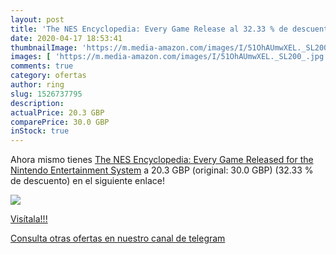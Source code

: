 ```yaml
---
layout: post
title: 'The NES Encyclopedia: Every Game Release al 32.33 % de descuento'
date: 2020-04-17 18:53:41
thumbnailImage: 'https://m.media-amazon.com/images/I/51OhAUmwXEL._SL200_.jpg'
images: [ 'https://m.media-amazon.com/images/I/51OhAUmwXEL._SL200_.jpg' ]
comments: true
category: ofertas
author: ring
slug: 1526737795
description:
actualPrice: 20.3 GBP
comparePrice: 30.0 GBP
inStock: true
---
```


Ahora mismo tienes [The NES Encyclopedia: Every Game Released for the Nintendo Entertainment System](https://www.amazon.co.uk/dp/1526737795/?tag=redken01-21) a 20.3 GBP (original: 30.0 GBP) (32.33 %  de descuento) en el siguiente enlace!

[![](https://m.media-amazon.com/images/I/51OhAUmwXEL._SL200_.jpg)](https://www.amazon.co.uk/dp/1526737795/?tag=redken01-21)

[Visítala!!!](https://www.amazon.co.uk/dp/1526737795/?tag=redken01-21)

[Consulta otras ofertas en nuestro canal de telegram](https://t.me/s/ofertas25)
